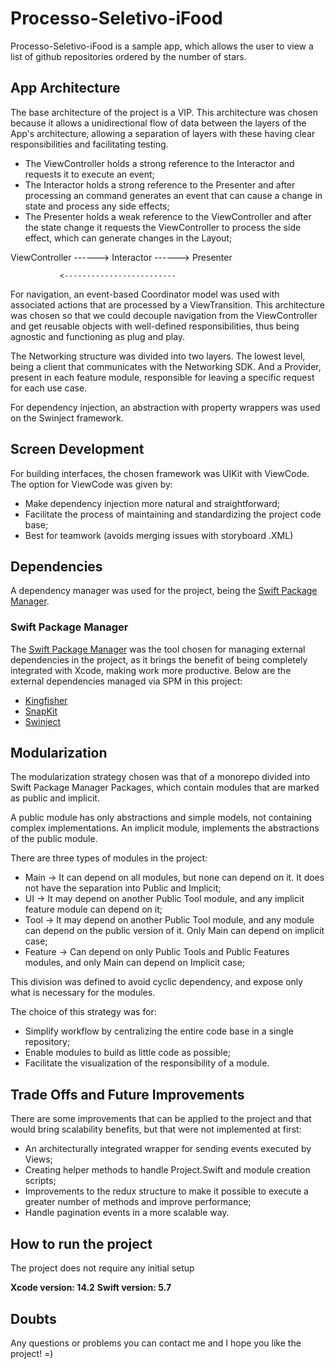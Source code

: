 # Processo-Seletivo-iFood

Processo-Seletivo-iFood is a sample app, which allows the user to view a list of github repositories ordered by the number of stars.

## App Architecture

The base architecture of the project is a VIP. This architecture was chosen because it allows a unidirectional flow of data between the layers of the App's architecture, allowing a separation of layers with these having clear responsibilities and facilitating testing.

* The ViewController holds a strong reference to the Interactor and requests it to execute an event;
* The Interactor holds a strong reference to the Presenter and after processing an command generates an event that can cause a change in state and process any side effects;
* The Presenter holds a weak reference to the ViewController and after the state change it requests the ViewController to process the side effect, which can generate changes in the Layout;

ViewController ------> Interactor ------> Presenter

               <-------------------------


For navigation, an event-based Coordinator model was used with associated actions that are processed by a ViewTransition. This architecture was chosen so that we could decouple navigation from the ViewController and get reusable objects with well-defined responsibilities, thus being agnostic and functioning as plug and play.

The Networking structure was divided into two layers. The lowest level, being a client that communicates with the Networking SDK. And a Provider, present in each feature module, responsible for leaving a specific request for each use case.

For dependency injection, an abstraction with property wrappers was used on the Swinject framework.

## Screen Development

For building interfaces, the chosen framework was UIKit with ViewCode. The option for ViewCode was given by:

* Make dependency injection more natural and straightforward;
* Facilitate the process of maintaining and standardizing the project code base;
* Best for teamwork (avoids merging issues with storyboard .XML)

## Dependencies

A dependency manager was used for the project, being the [Swift Package Manager](https://github.com/apple/swift-package-manager).

### Swift Package Manager

The [Swift Package Manager](https://github.com/apple/swift-package-manager) was the tool chosen for managing external dependencies in the project, as it brings the benefit of being completely integrated with Xcode, making work more productive. Below are the external dependencies managed via SPM in this project:

* [Kingfisher](https://github.com/onevcat/Kingfisher.git)
* [SnapKit](https://github.com/SnapKit/SnapKit)
* [Swinject](https://github.com/Swinject/Swinject.git)

## Modularization

The modularization strategy chosen was that of a monorepo divided into Swift Package Manager Packages, which contain modules that are marked as public and implicit.

A public module has only abstractions and simple models, not containing complex implementations. An implicit module, implements the abstractions of the public module.

There are three types of modules in the project:

* Main -> It can depend on all modules, but none can depend on it. It does not have the separation into Public and Implicit;
* UI -> It may depend on another Public Tool module, and any implicit feature module can depend on it;
* Tool -> It may depend on another Public Tool module, and any module can depend on the public version of it. Only Main can depend on implicit case;
* Feature -> Can depend on only Public Tools and Public Features modules, and only Main can depend on Implicit case;

This division was defined to avoid cyclic dependency, and expose only what is necessary for the modules.

The choice of this strategy was for:

* Simplify workflow by centralizing the entire code base in a single repository;
* Enable modules to build as little code as possible;
* Facilitate the visualization of the responsibility of a module.

## Trade Offs and Future Improvements

There are some improvements that can be applied to the project and that would bring scalability benefits, but that were not implemented at first:

* An architecturally integrated wrapper for sending events executed by Views;
* Creating helper methods to handle Project.Swift and module creation scripts;
* Improvements to the redux structure to make it possible to execute a greater number of methods and improve performance;
* Handle pagination events in a more scalable way.

## How to run the project

The project does not require any initial setup

**Xcode version: 14.2**
**Swift version: 5.7**

## Doubts

Any questions or problems you can contact me and I hope you like the project! =)

